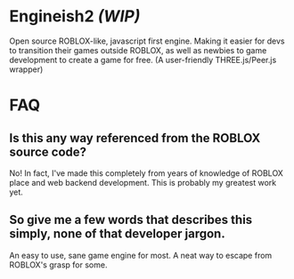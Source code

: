 # Engineish2 *(WIP)*
Open source ROBLOX-like, javascript first engine. Making it easier for devs to transition their games outside ROBLOX, as well as newbies to game development to create a game for free. (A user-friendly THREE.js/Peer.js wrapper)

# FAQ

## Is this any way referenced from the ROBLOX source code?
No! In fact, I've made this completely from years of knowledge of ROBLOX place and web backend development. This is probably my greatest work yet.

## So give me a few words that describes this simply, none of that developer jargon.
An easy to use, sane game engine for most. A neat way to escape from ROBLOX's grasp for some.
